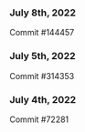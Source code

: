 ### July 8th, 2022

Commit #144457

### July 5th, 2022

Commit #314353


### July 4th, 2022

Commit #72281
